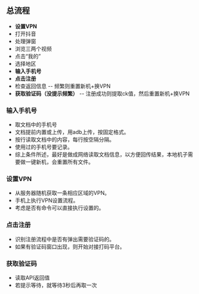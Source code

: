 ## 总流程
- **设置VPN**
- 打开抖音
- 处理弹窗
- 浏览三两个视频
- 点击“我的”
- 选择地区
- **输入手机号**
- **点击注册**
- 检查返回信息 -- 频繁则重置新机+换VPN 
- **获取验证码（没提示频繁）**
-- 注册成功则提取ck值，然后重置新机+换VPN


### 输入手机号
- 取文档中的手机号
- 文档提前内置或上传，用adb上传，按固定格式。
- 按行读取文档中的内容，每行按空隔分隔。
- 使用过的手机号要记录。
- 综上条件所述，最好是做成网络读取文档信息，以方便回传结果，本地机子需要做一键新机，会重置所有文件。

### 设置VPN
- 从服务器随机获取一条相应区域的VPN。
- 手机上执行VPN设置流程。
- 考虑是否有命令可以直接执行设置的。

### 点击注册
- 识别注册流程中是否有弹出需要验证码的。
- 如果有验证码窗口出现，则开始对接打码平台。

### 获取验证码
- 读取API返回值
- 若提示等待，就等待3秒后再取一次
